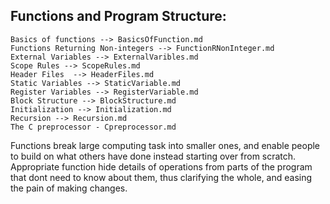 Functions and Program Structure:
--------------------------------

	Basics of functions --> BasicsOfFunction.md
	Functions Returning Non-integers --> FunctionRNonInteger.md	
	External Variables --> ExternalVaribles.md
	Scope Rules --> ScopeRules.md
	Header Files  --> HeaderFiles.md
	Static Variables --> StaticVariable.md
	Register Variables --> RegisterVariable.md
	Block Structure --> BlockStructure.md
	Initialization --> Initialization.md
	Recursion --> Recursion.md
	The C preprocessor - Cpreprocessor.md


Functions break large computing task into smaller ones, and enable people to build on what
others have done instead starting over from scratch. Appropriate function hide details of
operations from parts of the program that dont need to know about them, thus clarifying the
whole, and easing the pain of making changes.


